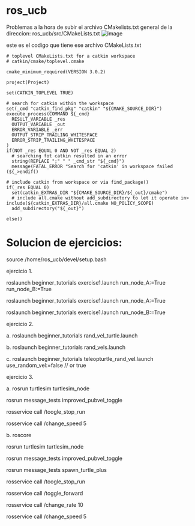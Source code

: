 # ros_ucb
Problemas a la hora de subir el archivo CMakelists.txt general de la direccion: ros_ucb/src/CMakeLists.txt
![image](https://github.com/Luis-Lanza08/ros_ucb/assets/129080944/bccfbd14-d0e4-49ee-9aba-30a7a1ecb121)

este es el codigo que tiene ese archivo CMakeLists.txt

```
# toplevel CMakeLists.txt for a catkin workspace
# catkin/cmake/toplevel.cmake

cmake_minimum_required(VERSION 3.0.2)

project(Project)

set(CATKIN_TOPLEVEL TRUE)

# search for catkin within the workspace
set(_cmd "catkin_find_pkg" "catkin" "${CMAKE_SOURCE_DIR}")
execute_process(COMMAND ${_cmd}
  RESULT_VARIABLE _res
  OUTPUT_VARIABLE _out
  ERROR_VARIABLE _err
  OUTPUT_STRIP_TRAILING_WHITESPACE
  ERROR_STRIP_TRAILING_WHITESPACE
)
if(NOT _res EQUAL 0 AND NOT _res EQUAL 2)
  # searching fot catkin resulted in an error
  string(REPLACE ";" " " _cmd_str "${_cmd}")
  message(FATAL_ERROR "Search for 'catkin' in workspace failed (${_>endif()

# include catkin from workspace or via find_package()
if(_res EQUAL 0)
  set(catkin_EXTRAS_DIR "${CMAKE_SOURCE_DIR}/${_out}/cmake")        
  # include all.cmake without add_subdirectory to let it operate in>  include(${catkin_EXTRAS_DIR}/all.cmake NO_POLICY_SCOPE)
  add_subdirectory("${_out}")

else()

```


# Solucion de ejercicios:

source /home/ros_ucb/devel/setup.bash


ejercicio 1.

roslaunch beginner_tutorials exercise1.launch run_node_A:=True run_node_B:=True

roslaunch beginner_tutorials exercise1.launch run_node_A:=True

roslaunch beginner_tutorials exercise1.launch run_node_B:=True

ejercicio 2.

a.
roslaunch beginner_tutorials rand_vel_turtle.launch

b.
roslaunch beginner_tutorials rand_vels.launch

c.
roslaunch beginner_tutorials teleopturtle_rand_vel.launch use_random_vel:=false   // or true

ejercicio 3.


a.
rosrun turtlesim turtlesim_node

rosrun message_tests improved_pubvel_toggle

rosservice call /toogle_stop_run

rosservice call /change_speed 5

b.
roscore

rosrun turtlesim turtlesim_node

rosrun message_tests improved_pubvel_toggle

rosrun message_tests spawn_turtle_plus

rosservice call /toogle_stop_run

rosservice call /toggle_forward

rosservice call /change_rate 10

rosservice call /change_speed 5

